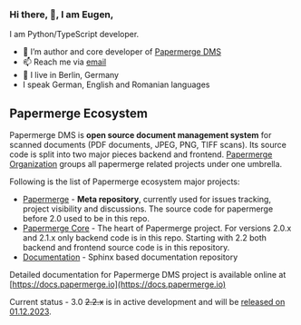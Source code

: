 ### Hi there, 👋, I am Eugen,

I am Python/TypeScript developer.

- 🌱 I’m author and core developer of [Papermerge DMS](https://github.com/ciur/papermerge)
- 📫 Reach me via [email](mailto:eugen@papermerge.com)
- :round_pushpin: I live in Berlin, Germany
- I speak German, English and Romanian languages

## Papermerge Ecosystem

Papermerge DMS is **open source document management system** for scanned documents (PDF documents,
JPEG, PNG, TIFF scans). Its source code is split into two major pieces backend
and frontend. [Papermerge Organization](https://github.com/papermerge) groups all
papermerge related projects under one umbrella.

Following is the list of Papermerge ecosystem major projects:


* [Papermerge](https://github.com/ciur/papermerge) - **Meta repository**, currently used for issues tracking, project visibility and discussions. The source code for papermerge before 2.0 used to be in this repo.
* [Papermerge Core](https://github.com/papermerge/papermerge-core) - The heart of Papermerge project. For versions 2.0.x and 2.1.x only backend code is in this repo. Starting with 2.2 both backend and frontend source code is in this repository.
* [Documentation](https://github.com/papermerge/documentation) - Sphinx based
  documentation repository

Detailed documentation for Papermerge DMS project is available online at [https://docs.papermerge.io](https://docs.papermerge.io)

Current status - 3.0 ~~2.2.x~~ is in active development and will be [released on 01.12.2023](https://github.com/papermerge/papermerge-core/milestone/2).
